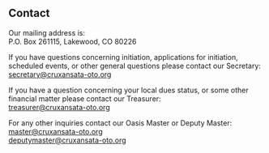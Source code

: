 <h2>Contact</h2>

<!-- Add Later

Email Subscription
Slack
Social Media
Phone Number
Mailing Address
Email Addresses

-->

<p>Our mailing address is:<br>P.O. Box 261115, Lakewood, CO 80226</p>
<p>If you have questions concerning initiation, applications for initiation, scheduled events, or other general questions please contact our Secretary:<br><a href="mailto:secretary@cruxansata-oto.org">secretary@cruxansata-oto.org</a></p>
<p>If you have a question concerning your local dues status, or some other financial matter please contact our Treasurer:<br><a href="mailto:treasurer@cruxansata-oto.org">treasurer@cruxansata-oto.org</a></p>
<p>For any other inquiries contact our Oasis Master or Deputy Master:<br><a href="mailto:master@cruxansata-oto.org">master@cruxansata-oto.org</a><br>
<a href="mailto:deputymaster@cruxansata-oto.org">deputymaster@cruxansata-oto.org</a></p>

